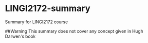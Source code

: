 # LINGI2172-summary
Summary for LINGI2172 course

##Warning
This summary does not cover any concept given in Hugh Darwen's book